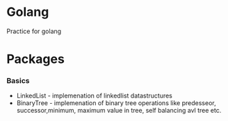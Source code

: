 # Golang
  Practice for golang
  
# Packages
  ### Basics
  - LinkedList - implemenation of linkedlist datastructures
  - BinaryTree  - implemenation of binary tree operations like predesseor, successor,minimum, maximum value in tree, self balancing avl tree etc.
